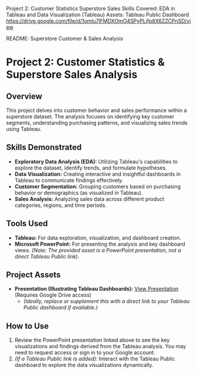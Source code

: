 Project 2: Customer Statistics Superstore Sales
Skills Covered: EDA in Tableau and Data Visualization (Tableau)
Assets: Tableau Public Dashboard
https://drive.google.com/file/d/1omlu7lFMDXOmO4SPyPLjfp8X6ZZCPnSD/view

README: Superstore Customer & Sales Analysis

# Project 2: Customer Statistics & Superstore Sales Analysis

## Overview

This project delves into customer behavior and sales performance within a superstore dataset. The analysis focuses on identifying key customer segments, understanding purchasing patterns, and visualizing sales trends using Tableau.

## Skills Demonstrated

* **Exploratory Data Analysis (EDA):** Utilizing Tableau's capabilities to explore the dataset, identify trends, and formulate hypotheses.
* **Data Visualization:** Creating interactive and insightful dashboards in Tableau to communicate findings effectively.
* **Customer Segmentation:** Grouping customers based on purchasing behavior or demographics (as visualized in Tableau).
* **Sales Analysis:** Analyzing sales data across different product categories, regions, and time periods.

## Tools Used

* **Tableau:** For data exploration, visualization, and dashboard creation.
* **Microsoft PowerPoint:** For presenting the analysis and key dashboard views. *(Note: The provided asset is a PowerPoint presentation, not a direct Tableau Public link).*

## Project Assets

* **Presentation (Illustrating Tableau Dashboards):** [View Presentation](https://drive.google.com/file/d/1omlu7lFMDXOmO4SPyPLjfp8X6ZZCPnSD/view?usp=sharing) (Requires Google Drive access)
    * *(Ideally, replace or supplement this with a direct link to your Tableau Public dashboard if available.)*

## How to Use

1.  Review the PowerPoint presentation linked above to see the key visualizations and findings derived from the Tableau analysis. You may need to request access or sign in to your Google account.
2.  *(If a Tableau Public link is added):* Interact with the Tableau Public dashboard to explore the data visualizations dynamically.

